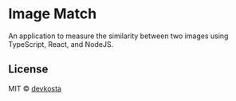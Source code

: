 # Image Match

An application to measure the similarity between two images using TypeScript, React, and NodeJS.

## License

MIT © [devkosta](https://github.com/devkosta)